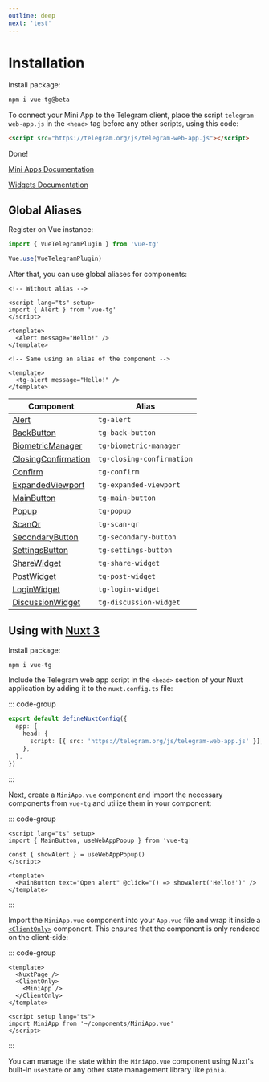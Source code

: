 ```yaml
---
outline: deep
next: 'test'
---
```


# Installation

Install package:

```bash
npm i vue-tg@beta
```

To connect your Mini App to the Telegram client, place the script `telegram-web-app.js` in the `<head>` tag before any other scripts, using this code:

```html
<script src="https://telegram.org/js/telegram-web-app.js"></script>
```

Done!

[Mini Apps Documentation](/mini-apps)

[Widgets Documentation](/widgets)

## Global Aliases

Register on Vue instance:

```ts
import { VueTelegramPlugin } from 'vue-tg'

Vue.use(VueTelegramPlugin)
```

After that, you can use global aliases for components:

```vue
<!-- Without alias -->

<script lang="ts" setup>
import { Alert } from 'vue-tg'
</script>

<template>
  <Alert message="Hello!" />
</template>

<!-- Same using an alias of the component -->

<template>
  <tg-alert message="Hello!" />
</template>
```

| Component                                             | Alias                     |
| ----------------------------------------------------- | ------------------------- |
| [Alert](/mini-apps#alert)                             | `tg-alert`                |
| [BackButton](/mini-apps#backbutton)                   | `tg-back-button`          |
| [BiometricManager](/mini-apps#biometricmanager)       | `tg-biometric-manager`    |
| [ClosingConfirmation](/mini-apps#closingconfirmation) | `tg-closing-confirmation` |
| [Confirm](/mini-apps#confirm)                         | `tg-confirm`              |
| [ExpandedViewport](/mini-apps#expandedviewport)       | `tg-expanded-viewport`    |
| [MainButton](/mini-apps#mainbutton)                   | `tg-main-button`          |
| [Popup](/mini-apps#Popup)                             | `tg-popup`                |
| [ScanQr](/mini-apps#scanqr)                           | `tg-scan-qr`              |
| [SecondaryButton](/mini-apps#secondarybutton)         | `tg-secondary-button`     |
| [SettingsButton](/mini-apps#settingsbutton)           | `tg-settings-button`      |
| [ShareWidget](/widgets#share-widget)                  | `tg-share-widget`         |
| [PostWidget](/widgets#post-widget)                    | `tg-post-widget`          |
| [LoginWidget](/widgets#login-widget)                  | `tg-login-widget`         |
| [DiscussionWidget](/widgets#discussion-widget)        | `tg-discussion-widget`    |

## Using with [Nuxt 3](https://nuxt.com/)

Install package:

```bash
npm i vue-tg
```

Include the Telegram web app script in the `<head>` section of your Nuxt application by adding it to the `nuxt.config.ts` file:

::: code-group
```ts [nuxt.config.ts]
export default defineNuxtConfig({
  app: {
    head: {
      script: [{ src: 'https://telegram.org/js/telegram-web-app.js' }],
    },
  },
})
```
:::

Next, create a `MiniApp.vue` component and import the necessary components from `vue-tg` and utilize them in your component:

::: code-group
```vue [MiniApp.vue]
<script lang="ts" setup>
import { MainButton, useWebAppPopup } from 'vue-tg'

const { showAlert } = useWebAppPopup()
</script>

<template>
  <MainButton text="Open alert" @click="() => showAlert('Hello!')" />
</template>
```
:::

Import the `MiniApp.vue` component into your `App.vue` file and wrap it inside a [`<ClientOnly>`](https://nuxt.com/docs/api/components/client-only) component. This ensures that the component is only rendered on the client-side:

::: code-group
```vue [App.vue]
<template>
  <NuxtPage />
  <ClientOnly>
    <MiniApp />
  </ClientOnly>
</template>

<script setup lang="ts">
import MiniApp from '~/components/MiniApp.vue'
</script>
```
:::

You can manage the state within the `MiniApp.vue` component using Nuxt's built-in `useState` or any other state management library like `pinia`.
